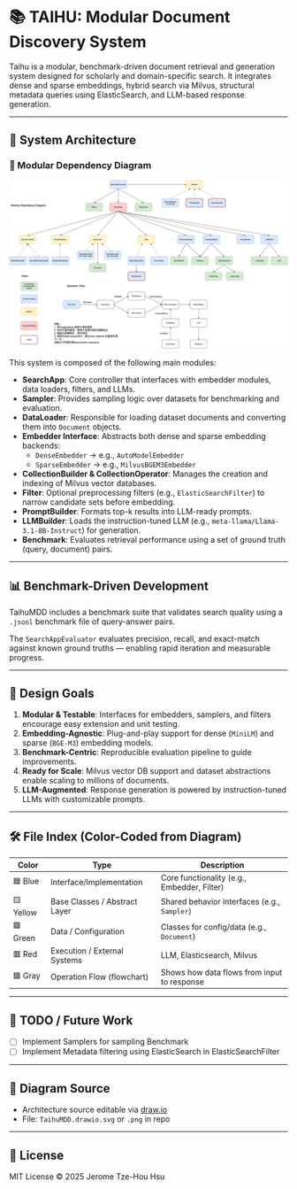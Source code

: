 # 📚 TAIHU: Modular Document Discovery System

Taihu is a modular, benchmark-driven document retrieval and generation system designed for scholarly and domain-specific search. It integrates dense and sparse embeddings, hybrid search via Milvus, structural metadata queries using ElasticSearch, and LLM-based response generation.

---

## 🧠 System Architecture

### 📌 Modular Dependency Diagram

![Architecture Diagram](./assets/TaihuMDD.drawio%20(3).svg)

This system is composed of the following main modules:

- **SearchApp**: Core controller that interfaces with embedder modules, data loaders, filters, and LLMs.
- **Sampler**: Provides sampling logic over datasets for benchmarking and evaluation.
- **DataLoader**: Responsible for loading dataset documents and converting them into `Document` objects.
- **Embedder Interface**: Abstracts both dense and sparse embedding backends:
  - `DenseEmbedder` → e.g., `AutoModelEmbedder`
  - `SparseEmbedder` → e.g., `MilvusBGEM3Embedder`
- **CollectionBuilder & CollectionOperator**: Manages the creation and indexing of Milvus vector databases.
- **Filter**: Optional preprocessing filters (e.g., `ElasticSearchFilter`) to narrow candidate sets before embedding.
- **PromptBuilder**: Formats top-k results into LLM-ready prompts.
- **LLMBuilder**: Loads the instruction-tuned LLM (e.g., `meta-llama/Llama-3.1-8B-Instruct`) for generation.
- **Benchmark**: Evaluates retrieval performance using a set of ground truth (query, document) pairs.

---

## 📊 Benchmark-Driven Development

TaihuMDD includes a benchmark suite that validates search quality using a `.jsonl` benchmark file of query-answer pairs.

The `SearchAppEvaluator` evaluates precision, recall, and exact-match against known ground truths — enabling rapid iteration and measurable progress.

---

## 🎯 Design Goals

1. **Modular & Testable**: Interfaces for embedders, samplers, and filters encourage easy extension and unit testing.
2. **Embedding-Agnostic**: Plug-and-play support for dense (`MiniLM`) and sparse (`BGE-M3`) embedding models.
3. **Benchmark-Centric**: Reproducible evaluation pipeline to guide improvements.
4. **Ready for Scale**: Milvus vector DB support and dataset abstractions enable scaling to millions of documents.
5. **LLM-Augmented**: Response generation is powered by instruction-tuned LLMs with customizable prompts.

---

## 🛠️ File Index (Color-Coded from Diagram)

| Color        | Type                            | Description                                |
|--------------|----------------------------------|--------------------------------------------|
| 🟦 Blue      | Interface/Implementation        | Core functionality (e.g., Embedder, Filter)|
| 🟨 Yellow    | Base Classes / Abstract Layer   | Shared behavior interfaces (e.g., `Sampler`)|
| 🟩 Green     | Data / Configuration            | Classes for config/data (e.g., `Document`) |
| 🟥 Red       | Execution / External Systems    | LLM, Elasticsearch, Milvus                 |
| 🟪 Gray      | Operation Flow (flowchart)      | Shows how data flows from input to response|

---

## 📌 TODO / Future Work

- [ ] Implement Samplers for sampling Benchmark
- [ ] Implement Metadata filtering using ElasticSearch in ElasticSearchFilter

---

## 📂 Diagram Source

- Architecture source editable via [draw.io](https://draw.io)
- File: `TaihuMDD.drawio.svg` or `.png` in repo

---

## 📄 License

MIT License © 2025 Jerome Tze-Hou Hsu
